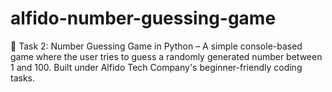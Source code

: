 # alfido-number-guessing-game
🎯 Task 2: Number Guessing Game in Python – A simple console-based game where the user tries to guess a randomly generated number between 1 and 100. Built under Alfido Tech Company's beginner-friendly coding tasks.
